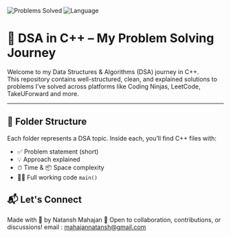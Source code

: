 ![Problems Solved](https://img.shields.io/badge/Problems_Solved-53-blue)
![Language](https://img.shields.io/badge/Language-C++-orange)


# 🚀 DSA in C++ – My Problem Solving Journey

Welcome to my Data Structures & Algorithms (DSA) journey in C++.  
This repository contains well-structured, clean, and explained solutions to problems I’ve solved across platforms like Coding Ninjas, LeetCode, TakeUForward and more.

---

## 📂 Folder Structure

Each folder represents a DSA topic. Inside each, you’ll find C++ files with:
- ✅ Problem statement (short)
- 💡 Approach explained
- ⏱ Time & 📦 Space complexity
- 👨‍💻 Full working code `main()`

## 📬 Let's Connect
Made with 💙 by Natansh Mahajan
📧 Open to collaboration, contributions, or discussions!
email : mahajannatansh@gmail.com